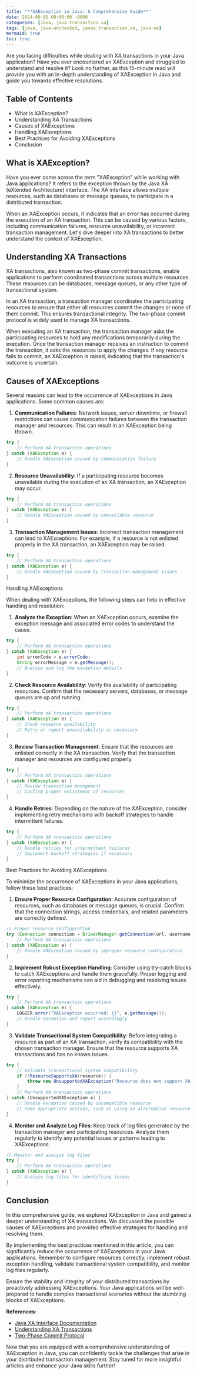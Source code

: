 ```yaml
---
title: "**XAException in Java: A Comprehensive Guide**"
date: 2024-09-05 09:00:00 -0000
categories: [Java, java.transaction.xa]
tags: [java, java-unchecked, javax.transaction.xa, java-se]
mermaid: true
toc: true
---
```



Are you facing difficulties while dealing with XA transactions in your Java application? Have you ever encountered an XAException and struggled to understand and resolve it? Look no further, as this 15-minute read will provide you with an in-depth understanding of XAException in Java and guide you towards effective resolutions.

## **Table of Contents**

- What is XAException?
- Understanding XA Transactions
- Causes of XAExceptions
- Handling XAExceptions
- Best Practices for Avoiding XAExceptions
- Conclusion

## What is XAException?

Have you ever come across the term "XAException" while working with Java applications? It refers to the exception thrown by the Java XA (eXtended Architecture) interface. The XA interface allows multiple resources, such as databases or message queues, to participate in a distributed transaction.

When an XAException occurs, it indicates that an error has occurred during the execution of an XA transaction. This can be caused by various factors, including communication failures, resource unavailability, or incorrect transaction management. Let's dive deeper into XA transactions to better understand the context of XAException.

## Understanding XA Transactions

XA transactions, also known as two-phase commit transactions, enable applications to perform coordinated transactions across multiple resources. These resources can be databases, message queues, or any other type of transactional system.

In an XA transaction, a transaction manager coordinates the participating resources to ensure that either all resources commit the changes or none of them commit. This ensures transactional integrity. The two-phase commit protocol is widely used to manage XA transactions.

When executing an XA transaction, the transaction manager asks the participating resources to hold any modifications temporarily during the execution. Once the transaction manager receives an instruction to commit the transaction, it asks the resources to apply the changes. If any resource fails to commit, an XAException is raised, indicating that the transaction's outcome is uncertain.

## Causes of XAExceptions

Several reasons can lead to the occurrence of XAExceptions in Java applications. Some common causes are:

1. **Communication Failures**: Network issues, server downtime, or firewall restrictions can cause communication failures between the transaction manager and resources. This can result in an XAException being thrown.
```java
try {
    // Perform XA transaction operations
} catch (XAException e) {
    // Handle XAException caused by communication failure
}
```

2. **Resource Unavailability**: If a participating resource becomes unavailable during the execution of an XA transaction, an XAException may occur.
```java
try {
    // Perform XA transaction operations
} catch (XAException e) {
    // Handle XAException caused by unavailable resource
}
```

3. **Transaction Management Issues**: Incorrect transaction management can lead to XAExceptions. For example, if a resource is not enlisted properly in the XA transaction, an XAException may be raised.
```java
try {
    // Perform XA transaction operations
} catch (XAException e) {
    // Handle XAException caused by transaction management issues
}
```

Handling XAExceptions

When dealing with XAExceptions, the following steps can help in effective handling and resolution:

1. **Analyze the Exception**: When an XAException occurs, examine the exception message and associated error codes to understand the cause.
```java
try {
    // Perform XA transaction operations
} catch (XAException e) {
    int errorCode = e.errorCode;
    String errorMessage = e.getMessage();
    // Analyze and log the exception details
}
```

2. **Check Resource Availability**: Verify the availability of participating resources. Confirm that the necessary servers, databases, or message queues are up and running.
```java
try {
    // Perform XA transaction operations
} catch (XAException e) {
    // Check resource availability
    // Retry or report unavailability as necessary
}
```

3. **Review Transaction Management**: Ensure that the resources are enlisted correctly in the XA transaction. Verify that the transaction manager and resources are configured properly.
```java
try {
    // Perform XA transaction operations
} catch (XAException e) {
    // Review transaction management
    // Confirm proper enlistment of resources
}
```

4. **Handle Retries**: Depending on the nature of the XAException, consider implementing retry mechanisms with backoff strategies to handle intermittent failures.
```java
try {
    // Perform XA transaction operations
} catch (XAException e) {
    // Handle retries for intermittent failures
    // Implement backoff strategies if necessary
}
```

Best Practices for Avoiding XAExceptions

To minimize the occurrence of XAExceptions in your Java applications, follow these best practices:

1. **Ensure Proper Resource Configuration**: Accurate configuration of resources, such as databases or message queues, is crucial. Confirm that the connection strings, access credentials, and related parameters are correctly defined.
```java
// Proper resource configuration
try (Connection connection = DriverManager.getConnection(url, username, password)) {
    // Perform XA transaction operations
} catch (XAException e) {
    // Handle XAException caused by improper resource configuration
}
```

2. **Implement Robust Exception Handling**: Consider using try-catch blocks to catch XAExceptions and handle them gracefully. Proper logging and error reporting mechanisms can aid in debugging and resolving issues effectively.
```java
try {
    // Perform XA transaction operations
} catch (XAException e) {
    LOGGER.error("XAException occurred: {}", e.getMessage());
    // Handle exception and report accordingly
}
```

3. **Validate Transactional System Compatibility**: Before integrating a resource as part of an XA transaction, verify its compatibility with the chosen transaction manager. Ensure that the resource supports XA transactions and has no known issues.
```java
try {
    // Validate transactional system compatibility
    if (!ResourceSupportsXA(resource)) {
        throw new UnsupportedXAException("Resource does not support XA transactions");
    }
    // Perform XA transaction operations
} catch (UnsupportedXAException e) {
    // Handle exception caused by incompatible resource
    // Take appropriate actions, such as using an alternative resource
}
```

4. **Monitor and Analyze Log Files**: Keep track of log files generated by the transaction manager and participating resources. Analyze them regularly to identify any potential issues or patterns leading to XAExceptions.
```java
// Monitor and analyze log files
try {
    // Perform XA transaction operations
} catch (XAException e) {
    // Analyze log files for identifying issues
}
```

## Conclusion

In this comprehensive guide, we explored XAException in Java and gained a deeper understanding of XA transactions. We discussed the possible causes of XAExceptions and provided effective strategies for handling and resolving them.

By implementing the best practices mentioned in this article, you can significantly reduce the occurrence of XAExceptions in your Java applications. Remember to configure resources correctly, implement robust exception handling, validate transactional system compatibility, and monitor log files regularly.

Ensure the stability and integrity of your distributed transactions by proactively addressing XAExceptions. Your Java applications will be well-prepared to handle complex transactional scenarios without the stumbling blocks of XAExceptions.

**References:**

- [Java XA Interface Documentation](https://docs.oracle.com/javase/8/docs/api/javax/transaction/xa/package-summary.html)
- [Understanding XA Transactions](https://developers.redhat.com/blog/2019/05/16/what-are-xa-transactions-and-why-do-we-need-them/)
- [Two-Phase Commit Protocol](https://en.wikipedia.org/wiki/Two-phase_commit_protocol)

Now that you are equipped with a comprehensive understanding of XAException in Java, you can confidently tackle the challenges that arise in your distributed transaction management. Stay tuned for more insightful articles and enhance your Java skills further!